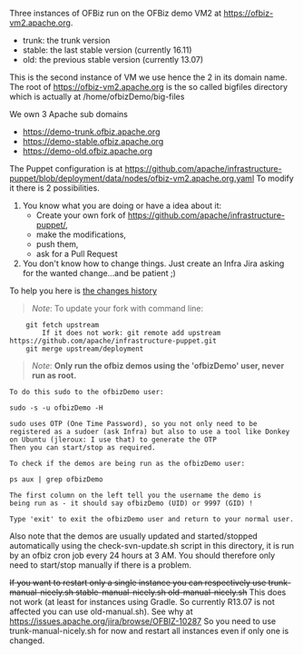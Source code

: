 Three instances of OFBiz run on the OFBiz demo VM2 at https://ofbiz-vm2.apache.org.

* trunk: the trunk version
* stable: the last stable version (currently 16.11)
* old: the previous stable version (currently 13.07)
 
This is the second instance of VM we use hence the 2 in its domain name.
The root of https://ofbiz-vm2.apache.org is the so called bigfiles directory 
which is actually at /home/ofbizDemo/big-files

We own 3 Apache sub domains

* https://demo-trunk.ofbiz.apache.org
* https://demo-stable.ofbiz.apache.org
* https://demo-old.ofbiz.apache.org

The Puppet configuration is at 
https://github.com/apache/infrastructure-puppet/blob/deployment/data/nodes/ofbiz-vm2.apache.org.yaml
To modify it there is 2 possibilities.
1. You know what you are doing or have a idea about it: 
    * Create your own fork of https://github.com/apache/infrastructure-puppet/, 
    * make the modifications, 
    * push them, 
    * ask for a Pull Request
2. You don't know how to change things. Just create an Infra Jira asking for the wanted change...and be patient ;)

To help you here is [the changes history](https://github.com/apache/infrastructure-puppet/commits/deployment/data/nodes/ofbiz-vm2.apache.org.yaml "changes history")

>_Note_: To update your fork with command line:

        git fetch upstream
            If it does not work: git remote add upstream https://github.com/apache/infrastructure-puppet.git
        git merge upstream/deployment


>_Note_: **Only run the ofbiz demos using the 'ofbizDemo' user, never run as root.** 
    
    To do this sudo to the ofbizDemo user:

    sudo -s -u ofbizDemo -H

    sudo uses OTP (One Time Password), so you not only need to be registered as a sudoer (ask Infra) but also to use a tool like Donkey on Ubuntu (jleroux: I use that) to generate the OTP
    Then you can start/stop as required.

    To check if the demos are being run as the ofbizDemo user:

    ps aux | grep ofbizDemo

    The first column on the left tell you the username the demo is
    being run as - it should say ofbizDemo (UID) or 9997 (GID) !

    Type 'exit' to exit the ofbizDemo user and return to your normal user.

Also note that the demos are usually updated and started/stopped
automatically using the check-svn-update.sh script in this
directory, it is run by an ofbiz cron job every 24 hours at 3 AM.
You should therefore only need to start/stop manually if there is
a problem.

~~If you want to restart only a single instance you can respectively use
trunk-manual-nicely.sh
stable-manual-nicely.sh
old-manual-nicely.sh~~
This does not work (at least for instances using Gradle. So currently R13.07 is not affected you can use old-manual.sh).
See why at https://issues.apache.org/jira/browse/OFBIZ-10287
So you need to use trunk-manual-nicely.sh for now and restart all instances even if only one is changed.


